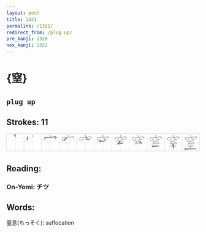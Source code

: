 ```yaml
---
layout: post
title: 1321
permalink: /1321/
redirect_from: /plug up/
pre_kanji: 1320
nex_kanji: 1322
---
```


# {窒}

## `plug up`

## Strokes: 11

<div class="stroke"><img src="../images/E7AA92.png" /></div>

## Reading:

### On-Yomi: チツ

## Words:

窒息(ちっそく): suffocation
